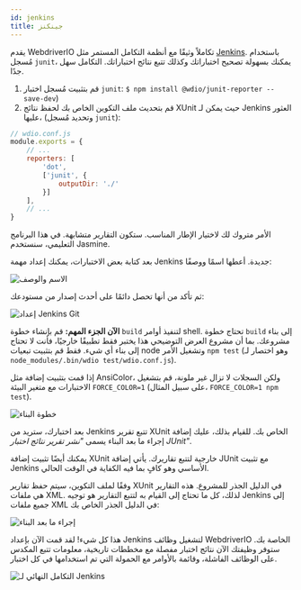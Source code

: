 ```yaml
---
id: jenkins
title: جينكنز
---
```


يقدم WebdriverIO تكاملاً وثيقًا مع أنظمة التكامل المستمر مثل [Jenkins](https://jenkins-ci.org). باستخدام مُسجل `junit`، يمكنك بسهولة تصحيح اختباراتك وكذلك تتبع نتائج اختباراتك. التكامل سهل جدًا.

1. قم بتثبيت مُسجل اختبار `junit`: `$ npm install @wdio/junit-reporter --save-dev`)
1. قم بتحديث ملف التكوين الخاص بك لحفظ نتائج XUnit حيث يمكن لـ Jenkins العثور عليها،
    (وتحديد مُسجل `junit`):

```js
// wdio.conf.js
module.exports = {
    // ...
    reporters: [
        'dot',
        ['junit', {
            outputDir: './'
        }]
    ],
    // ...
}
```

الأمر متروك لك لاختيار الإطار المناسب. ستكون التقارير متشابهة.
في هذا البرنامج التعليمي، سنستخدم Jasmine.

بعد كتابة بعض الاختبارات، يمكنك إعداد مهمة Jenkins جديدة. أعطها اسمًا ووصفًا:

![الاسم والوصف](/img/jenkins/jobname.png "الاسم والوصف")

ثم تأكد من أنها تحصل دائمًا على أحدث إصدار من مستودعك:

![إعداد Jenkins Git](/img/jenkins/gitsetup.png "إعداد Jenkins Git")

**الآن الجزء المهم:** قم بإنشاء خطوة `build` لتنفيذ أوامر shell. تحتاج خطوة `build` إلى بناء مشروعك. بما أن مشروع العرض التوضيحي هذا يختبر فقط تطبيقًا خارجيًا، فأنت لا تحتاج إلى بناء أي شيء. فقط قم بتثبيت تبعيات node وتشغيل الأمر `npm test` (وهو اختصار لـ `node_modules/.bin/wdio test/wdio.conf.js`).

إذا قمت بتثبيت إضافة مثل AnsiColor، ولكن السجلات لا تزال غير ملونة، قم بتشغيل الاختبارات مع متغير البيئة `FORCE_COLOR=1` (على سبيل المثال، `FORCE_COLOR=1 npm test`).

![خطوة البناء](/img/jenkins/runjob.png "خطوة البناء")

بعد اختبارك، ستريد من Jenkins تتبع تقرير XUnit الخاص بك. للقيام بذلك، عليك إضافة إجراء ما بعد البناء يسمى _"نشر تقرير نتائج اختبار JUnit"_.

يمكنك أيضًا تثبيت إضافة XUnit خارجية لتتبع تقاريرك. يأتي إضافة JUnit مع تثبيت Jenkins الأساسي وهو كافٍ بما فيه الكفاية في الوقت الحالي.

وفقًا لملف التكوين، سيتم حفظ تقارير XUnit في الدليل الجذر للمشروع. هذه التقارير هي ملفات XML. لذلك، كل ما تحتاج إلى القيام به لتتبع التقارير هو توجيه Jenkins إلى جميع ملفات XML في الدليل الجذر الخاص بك:

![إجراء ما بعد البناء](/img/jenkins/postjob.png "إجراء ما بعد البناء")

هذا كل شيء! لقد قمت الآن بإعداد Jenkins لتشغيل وظائف WebdriverIO الخاصة بك. ستوفر وظيفتك الآن نتائج اختبار مفصلة مع مخططات تاريخية، معلومات تتبع المكدس على الوظائف الفاشلة، وقائمة بالأوامر مع الحمولة التي تم استخدامها في كل اختبار.

![التكامل النهائي لـ Jenkins](/img/jenkins/final.png "التكامل النهائي لـ Jenkins")
